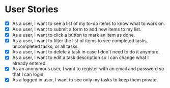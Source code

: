 # User Stories

- [X] As a user, I want to see a list of my to-do items to know what to work on.
- [X] As a user, I want to submit a form to add new items to my list.
- [X] As a user, I want to click a button to mark an item as done.
- [X] As a user, I want to filter the list of items to see completed tasks, uncompleted tasks, or all tasks.
- [X] As a user, I want to delete a task in case I don't need to do it anymore.
- [X] As a user, I want to edit a task description so I can change what I already entered.
- [X] As an anonymous user, I want to register with an email and password so that I can login.
- [X] As a logged in user, I want to see only my tasks to keep them private.

